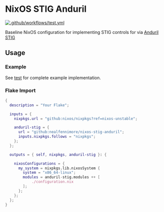 # NixOS STIG Anduril

[![.github/workflows/test.yml](https://github.com/nealfennimore/nixos-stig-anduril/actions/workflows/test.yml/badge.svg)](https://github.com/nealfennimore/nixos-stig-anduril/actions/workflows/test.yml)

Baseline NixOS configuration for implementing STIG controls for via [Anduril STIG](https://stigui.com/stigs/Anduril_NixOS_STIG)

## Usage

### Example

See [test](./test) for complete example implementation.

### Flake Import

```nix
{
  description = "Your Flake";

  inputs = {
    nixpkgs.url = "github:nixos/nixpkgs?ref=nixos-unstable";

    anduril-stig = {
      url = "github:nealfennimore/nixos-stig-anduril";
      inputs.nixpkgs.follows = "nixpkgs";
    };
  };

  outputs = { self, nixpkgs, anduril-stig }: {

    nixosConfigurations = {
      my_system = nixpkgs.lib.nixosSystem {
        system = "x86_64-linux";
        modules = anduril-stig.modules ++ [
            ./configuration.nix
        ];
      };
    };
  };
}

```
